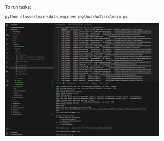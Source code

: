 
To run tasks:
```
python classes\main\data_engineering\hws\hw1\src\main.py
```

![alt text](image.png)